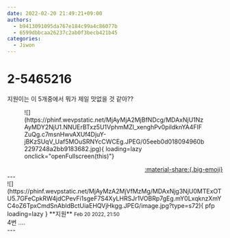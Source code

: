 ```yaml
---
date: 2022-02-20 21:49:21+09:00
authors:
  - b9413091095da767e184c99a4c86077b
  - 6599dbbcaa26237c2ab0f3becb421b45
categories:
  - Jiwon
---
```


# 2-5465216

<div class="post-container" markdown="1">
<div class="content-container md-sidebar__scrollwrap" markdown="1">

지원이는 이 5개중에서 뭐가 제일 맛없을 것 같아??
<figure markdown="1">
![](https://phinf.wevpstatic.net/MjAyMjA2MjBfNDcg/MDAxNjU1NzAyMDY2NjU1.NNUErBTxz5U1VphmMZl_xenghPv0pildknYA4FIFZuQg.c7msnHwvAXUf4DjuY-jBKzSUqV_Uaf5MOuSRNYcCWCEg.JPEG/05eeb0d018094960b2297248a2bb9183682.jpg){ loading=lazy onclick="openFullscreen(this)"}
</figure>


</div>
</div>

<div style="text-align: right;" markdown="1">
<a href="https://weverse.io/fromis9/fanpost/2-5465216" style="text-align: right;">:material-share:{.big-emoji}</a>
</div>
---

<div class="comments-container md-sidebar__scrollwrap" markdown="1">
<div class="comment" markdown="1">
<div class='id-container' markdown="1">
![](https://phinf.wevpstatic.net/MjAyMzA2MjVfMzMg/MDAxNjg3NjU0MTExOTU5.7GFeCpkRW4jdCPevFi1sgeF7S4XyLHRSJr1VOBRp7gEg.mY0LxqknzXmYC4oZ6TpxCmdSnAbldBctUiaEHQVjHkgg.JPEG/image.jpg?type=s72){ pfp loading=lazy }
**<span class="artist">지원</span>** <small>Feb 20 2022, 21:50</small><br>
</div>
<div class='comment-body' markdown="1">
4번 ....
</div>
</div>
</div>
---
